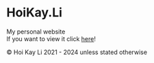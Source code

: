 # HoiKay.Li
My personal website <br>
If you want to view it click [here](https://hoikay.li)!

© Hoi Kay Li 2021 - 2024 unless stated otherwise 
